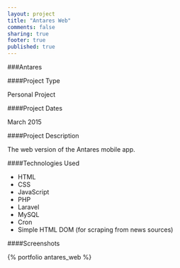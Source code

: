 ```yaml
---
layout: project
title: "Antares Web"
comments: false
sharing: true
footer: true
published: true
---
```


###Antares


####Project Type

Personal Project


####Project Dates

March 2015


####Project Description

The web version of the Antares mobile app.

####Technologies Used

- HTML
- CSS 
- JavaScript
- PHP 
- Laravel
- MySQL
- Cron
- Simple HTML DOM (for scraping from news sources)


####Screenshots

{% portfolio antares_web %}

